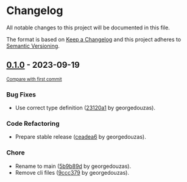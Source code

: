 # Changelog

All notable changes to this project will be documented in this file.

The format is based on [Keep a Changelog](http://keepachangelog.com/en/1.0.0/)
and this project adheres to [Semantic Versioning](http://semver.org/spec/v2.0.0.html).

<!-- insertion marker -->
## [0.1.0](https://github.com/georgedouzas/sage-physics/releases/tag/0.1.0) - 2023-09-19

<small>[Compare with first commit](https://github.com/georgedouzas/sage-physics/compare/eb1319601a393032e7230466e82e3cebb325f57c...0.1.0)</small>

### Bug Fixes

- Use correct type definition ([23120a1](https://github.com/georgedouzas/sage-physics/commit/23120a151149dbb05f452918ecad1b13cfdfe0c0) by georgedouzas).

### Code Refactoring

- Prepare stable release ([ceadea6](https://github.com/georgedouzas/sage-physics/commit/ceadea6673406bbdae813778f1dd06f242cb5858) by georgedouzas).

### Chore

- Rename to main ([5b9b89d](https://github.com/georgedouzas/sage-physics/commit/5b9b89d918e5afe92a07ea4da337bf3213f79678) by georgedouzas).
- Remove cli files ([9ccc379](https://github.com/georgedouzas/sage-physics/commit/9ccc3799280529a616f233196da72567e2218f85) by georgedouzas).

